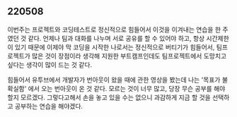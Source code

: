 ## 220508
이번주는 프로젝트와 코딩테스트로 정신적으로 힘들어서 이것을 이겨내는 연습을 한 주였던 것 같다. 언제나 팀과 대화를 나누며 서로 공유를 할 수 있어야 하고, 항상 시간제한이 있기 때문에 이제야 막 코딩을 시작한 나로서는 정신적으로 버티기가 힘들어서, 팀프로젝트가 많은 것이 장점이라 생각해 지원한 부트캠프인데도 팀프로젝트에서 도망치고 싶다는 생각이 많이 드는 것 같다.

힘들어서 유투브에서 개발자가 번아웃이 왔을 때에 관한 영상을 봤는데 나는 '목표가 불확실함' 에서 오는 번아웃이 온 것 같다. 모르는 것이 너무 많고, 당장 무슨 공부를 해야할지 모르겠다. 그렇다고해서 손을 놓고 있을 수는 없으니 과감하게 지금 할 것을 선택하고 공부하는 연습을 해야겠다.